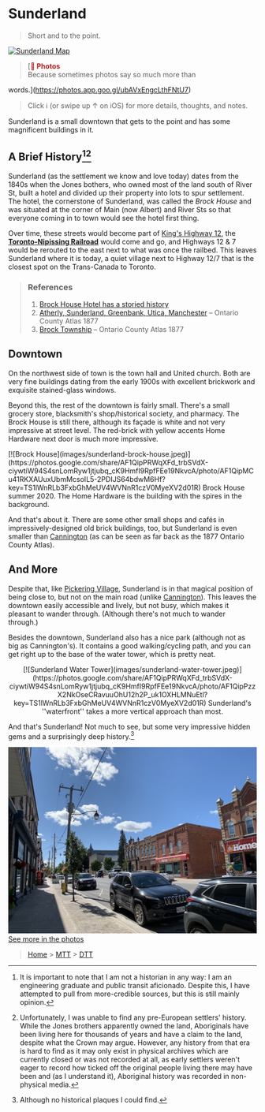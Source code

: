 Sunderland
==========

> Short and to the point. 

[![Sunderland
Map](images/Sunderland.jpg)](https://www.openstreetmap.org/#map=17/44.26288/-79.06584)

> <aside>
> [<b class="Record" style="color: firebrick;">📸 Photos</b> <br>Because sometimes photos say so much more than
words.](https://photos.app.goo.gl/ubAVxEngcLthFNtU7)
>
>  Click ℹ️ (or swipe up ↑ on iOS) for more details, thoughts, and notes.
>
> </aside>

Sunderland is a small downtown that gets to the point and has some magnificent buildings in it. 

## A Brief History[^1][^2]
Sunderland (as the settlement we know and love today) dates from the 1840s when the Jones bothers, who owned most of the land south of River St, built a hotel and divided up their property into lots to spur settlement. The hotel, the cornerstone of Sunderland, was called the *Brock House* and was situated at the corner of Main (now Albert) and River Sts so that everyone coming in to town would see the hotel first thing. 

Over time, these streets would become part of [King's Highway 12](https://www.thekingshighway.ca/Highway12.htm), the [**Toronto-Nipissing Railroad**](cannington.html) would come and go, and Highways 12 & 7 would be rerouted to the east next to what was once the railbed. This leaves Sunderland where it is today, a quiet village next to Highway 12/7 that is the closest spot on the Trans-Canada to Toronto. 

> ### References
> 1. [Brock House Hotel has a storied history](https://www.durhamregion.com/news-story/3515342-brock-house-hotel-has-a-storied-history/)
> 2. [Atherly, Sunderland, Greenbank, Utica, Manchester](http://www.historicmapworks.com/Map/CA/640/Atherly++Sunderland++Greenbank++Utica++Manchester/Ontario+County+1877/Ontario/) –  Ontario County Atlas 1877
> 3. [Brock Township](http://www.historicmapworks.com/Map/CA/641/Brock+Township++Brougham++Washago++Port+Union++Fairport++Cannington++Vroomanton++Sunderland/Ontario+County+1877/Ontario/) – Ontario County Atlas 1877

## Downtown
On the northwest side of town is the town hall and United church. Both are very fine buildings dating from the early 1900s with excellent brickwork and exquisite stained-glass windows. 

Beyond this, the rest of the downtown is fairly small. There's a small grocery store, blacksmith's shop/historical society, and pharmacy. The Brock House is still there, although its façade is white and not very impressive at street level. The red-brick with yellow accents Home Hardware next door is much more impressive. 

<aside>
[![Brock House](images/sunderland-brock-house.jpeg)](https://photos.google.com/share/AF1QipPRWqXFd_trbSVdX-ciywtiW94S4snLomRyw1jtjubq_cK9HmfI9RpfFEe19NkvcA/photo/AF1QipMCu41RKXAUuxUbmMcsoIL5-2PDIJS64bdwM6Hf?key=TS1lWnRLb3FxbGhMeUV4WVNnR1czV0MyeXV2d01R)  
Brock House summer 2020. The Home Hardware is the building with the spires in the background. 
</aside>

And that's about it. There are some other small shops and cafés in impressively-designed old brick buildings, too, but Sunderland is even smaller than [Cannington](cannington.html) (as can be seen as far back as the 1877 Ontario County Atlas). 

## And More
Despite that, like [Pickering Village](pickering-village.html), Sunderland is in that magical position of being close to, but not on the main road (unlike [Cannington](cannington.html)). This leaves the downtown easily accessible and lively, but not busy, which makes it pleasant to wander through. (Although there's not much to wander through.)

Besides the downtown, Sunderland also has a nice park (although not as big as Cannington's). It contains a good walking/cycling path, and you can get right up to the base of the water tower, which is pretty neat. 

<aside style="text-align: center;">
[![Sunderland Water Tower](images/sunderland-water-tower.jpeg)](https://photos.google.com/share/AF1QipPRWqXFd_trbSVdX-ciywtiW94S4snLomRyw1jtjubq_cK9HmfI9RpfFEe19NkvcA/photo/AF1QipPzzX2NkOseCRavuuOhU12h2P_uk1OXHLMNuEtl?key=TS1lWnRLb3FxbGhMeUV4WVNnR1czV0MyeXV2d01R)  
Sunderland's ''waterfront'' takes a more vertical approach than most.
</aside>

And that's Sunderland! Not much to see, but some very impressive hidden gems and a surprisingly deep history.[^p]

![](images/sunderland.jpeg)  
[See more in the photos](https://photos.app.goo.gl/ubAVxEngcLthFNtU7)
> [Home](http://robeandr.github.io) \> [MTT](../../MTT.html) \>
[DTT](../DTT.html)

[^p]: Although no historical plaques I could find. 

[^1]: It is important to note that I am not a historian in any way: I am an engineering graduate and public transit aficionado. Despite this, I have attempted to pull from more-credible sources, but this is still mainly opinion. 

[^2]: Unfortunately, I was unable to find any pre-European settlers' history. While the Jones brothers apparently owned the land, Aboriginals have been living here for thousands of years and have a claim to the land, despite what the Crown may argue. However, any history from that era is hard to find as it may only exist in physical archives which are currently closed or was not recorded at all, as early settlers weren't eager to record how ticked off the original people living there may have been and (as I understand it), Aboriginal history was recorded in non-physical media. 
